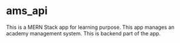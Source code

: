 # ams_api
This is a MERN Stack app for learning purpose. This app manages an academy management system. This is backend part of the app.
